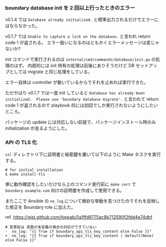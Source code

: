 ### boundary database init を 2 回以上行ったときのエラー

v0.1.4 では `Database already initialized.` と標準出力されるだけでエラーにはならなかった。

v0.1.7 では `Unable to capture a lock on the database.` と言われ return code 1 が返される。
エラー扱いになるのはともかくエラーメッセージは変じゃないか?

init コマンドで実行されるのは `internal/cmd/commands/database/init.go` の処理のはず。
内部的には init 特有の処理は前後にありそうだけど DB セットアップとしては migrate と同じ処理をしている。

エラー自体は controller が動いているからでそれを止めれば実行できた。

ただやはり v0.1.7 では一度 init していると `Database has already been initialized.  Please use 'boundary database migrate'.` と言われて return code 1 が返されるので playbook 的には初回でしか実行されないようにしたいところ。

パッケージの update には対応しない前提で、パッケージインストール時のみ initialization が走るようにした。

### API の TLS 化

`ssl` ディレクトリ下に証明書と秘密鍵を置いて以下のように Make タスクを実行する。

```
# for initial installation
$ make install-tls
```

単に動作確認をしたいだけなら上のコマンド実行前に `make cert` で `boundary.example.com` 向けの証明書を作成して使用できる。

またここで Ansible の `no_log` について微妙な挙動を見つけたのでそれを反映した修正を Boundary role に加えた。

ref. https://gist.github.com/tiqwab/0a1ffd9775ac8b712590f2fdd4e74dbf

```
# 変更前は 変数が未定義の場合の対応ができていない
-  no_log: "{{ True if boundary_api_tls_key_content else False }}"
+  no_log: "{{ True if boundary_api_tls_key_content | default(None) else False }}"
```
